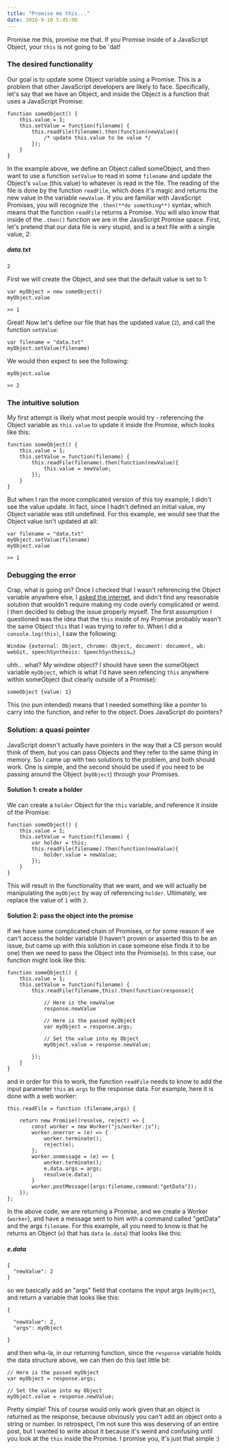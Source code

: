 ```yaml
---
title: "Promise me this..."
date: 2016-9-10 5:45:00
---
```


Promise me this, promise me that. 
If you Promise inside of a JavaScript Object, 
your `this` is not going to be 'dat!


### The desired functionality
Our goal is to update some Object variable using a Promise. This is a problem that other JavaScript developers are likely to face. Specifically, let's say that we have an Object, and inside the Object is a function that uses a JavaScript Promise:

```
function someObject() {
    this.value = 1;
    this.setValue = function(filename) {
        this.readFile(filename).then(function(newValue){
            /* update this.value to be value */
        });
    }
}
```

In the example above, we define an Object called someObject, and then want to use a function `setValue` to read in some `filename` and update the Object's `value` (this.value) to whatever is read in the file. The reading of the file is done by the function `readFile`, which does it's magic and returns the new value in the variable `newValue`. If you are familiar with JavaScript Promises, you will recognize the `.then(**do something**)` syntax, which means that the function `readFile` returns a Promise. You will also know that inside of the `.then()` function we are in the JavaScript Promise space. First, let's pretend that our data file is very stupid, and is a text file with a single value, 2:

##### data.txt
```
2
```

First we will create the Object, and see that the default value is set to 1:

```
var myObject = new someObject()
myObject.value

>> 1
```

Great! Now let's define our file that has the updated value (`2`), and call the function `setValue`:

```
var filename = "data.txt"
myObject.setValue(filename)
```

We would then expect to see the following:

```
myObject.value

>> 2
```


### The intuitive solution
My first attempt is likely what most people would try - referencing the Object variable as `this.value` to update it inside the Promise, which looks like this:


```
function someObject() {
    this.value = 1;
    this.setValue = function(filename) {
        this.readFile(filename).then(function(newValue){
            this.value = newValue;
        });
    }
}
```

But when I ran the more complicated version of this toy example, I didn't see the value update. In fact, since I hadn't defined an initial value, my Object variable was still undefined. For this example, we would see that the Object value isn't updated at all:

```
var filename = "data.txt"
myObject.setValue(filename)
myObject.value

>> 1
```

### Debugging the error
Crap, what is going on? Once I checked that I wasn't referencing the Object variable anywhere else, I <a href="http://stackoverflow.com/questions/34381595/accessing-this-of-an-object-inside-promise-callback-then" target="_blank">asked the internet</a>, and didn't find any reasonable solution that wouldn't require making my code overly complicated or weird. I then decided to debug the issue properly myself. The first assumption I questioned was the idea that the `this` inside of my Promise probably wasn't the same Object `this` that I was trying to refer to. When I did a `console.log(this)`, I saw the following:

```
Window {external: Object, chrome: Object, document: document, wb: webGit, speechSynthesis: SpeechSynthesis…}
```

uhh... what? My window object? I should have seen the someObject variable `myObject`, which is what I'd have seen refencing `this` anywhere within someObject (but clearly outside of a Promise):

```
someObject {value: 1}
```

This (no pun intended) means that I needed something like a pointer to carry into the function, and refer to the object. Does JavaScript do pointers?

### Solution: a quasi pointer
JavaScript doesn't actually have pointers in the way that a CS person would think of them, but you can pass Objects and they refer to the same thing in memory. So I came up with two solutions to the problem, and both should work. One is simple, and the second should be used if you need to be passing around the Object (`myObject`) through your Promises.


#### Solution 1: create a holder
We can create a `holder` Object for the `this` variable, and reference it inside of the Promise:

```
function someObject() {
    this.value = 1;
    this.setValue = function(filename) {
        var holder = this;
        this.readFile(filename).then(function(newValue){
            holder.value = newValue;
        });   
    }
}
```

This will result in the functionality that we want, and we will actually be manipulating the `myObject` by way of referencing `holder`. Ultimately, we replace the value of `1` with `2`.

#### Solution 2: pass the object into the promise
If we have some complicated chain of Promises, or for some reason if we can't access the holder variable (I haven't proven or asserted this to be an issue, but came up with this solution in case someone else finds it to be one) then we need to pass the Object into the Promise(s). In this case, our function might look like this:

```
function someObject() {
    this.value = 1;
    this.setValue = function(filename) {
        this.readFile(filename,this).then(function(response){

            // Here is the newValue
            response.newValue

            // Here is the passed myObject
            var myObject = response.args;

            // Set the value into my Object
            myObject.value = response.newValue;

        });        
    }
}
```

and in order for this to work, the function `readFile` needs to know to add the input parameter `this` as `args` to the response data. For example, here it is done with a web worker:

```
this.readFile = function (filename,args) {

    return new Promise((resolve, reject) => {
        const worker = new Worker("js/worker.js");
        worker.onerror = (e) => {
            worker.terminate();
            reject(e);
        };
        worker.onmessage = (e) => {
            worker.terminate();
            e.data.args = args;
            resolve(e.data);
        }
        worker.postMessage({args:filename,command:"getData"});
    });
};
```

In the above code, we are returning a Promise, and we create a Worker (`worker`), and have a message sent to him with a command called "getData" and the args `filename`. For this example, all you need to know is that he returns an Object (`e`) that has `data` (`e.data`) that looks like this:

##### e.data
```
{
  "newValue": 2
}
```

so we basically add an "args" field that contains the input args (`myObject`), and return a variable that looks like this:

```
{

  "newValue": 2,
  "args": myObject

}
```

and then wha-la, in our returning function, since the `response` variable holds the data structure above, we can then do this last little bit:

```
// Here is the passed myObject
var myObject = response.args;

// Set the value into my Object
myObject.value = response.newValue;
```

Pretty simple! This of course would only work given that an object is returned as the response, because obviously you can't add an object onto a string or number. In retrospect, I'm not sure this was deserving of an entire post, but I wanted to write about it because it's weird and confusing until you look at the `this` inside the Promise. I promise you, it's just that simple :)
